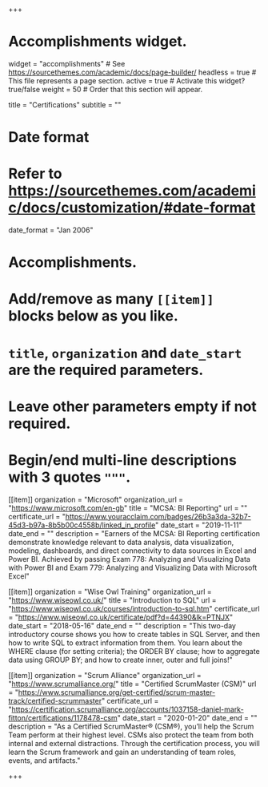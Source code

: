 +++
# Accomplishments widget.
widget = "accomplishments"  # See https://sourcethemes.com/academic/docs/page-builder/
headless = true  # This file represents a page section.
active = true  # Activate this widget? true/false
weight = 50  # Order that this section will appear.

title = "Certifications"
subtitle = ""

# Date format
#   Refer to https://sourcethemes.com/academic/docs/customization/#date-format
date_format = "Jan 2006"

# Accomplishments.
#   Add/remove as many `[[item]]` blocks below as you like.
#   `title`, `organization` and `date_start` are the required parameters.
#   Leave other parameters empty if not required.
#   Begin/end multi-line descriptions with 3 quotes `"""`.

[[item]]
  organization = "Microsoft"
  organization_url = "https://www.microsoft.com/en-gb"
  title = "MCSA: BI Reporting"
  url = ""
  certificate_url = "https://www.youracclaim.com/badges/26b3a3da-32b7-45d3-b97a-8b5b00c4558b/linked_in_profile"
  date_start = "2019-11-11"
  date_end = ""
  description = "Earners of the MCSA: BI Reporting certification demonstrate knowledge relevant to data analysis, data visualization, modeling, dashboards, and direct connectivity to data sources in Excel and Power BI. Achieved by passing Exam 778: Analyzing and Visualizing Data with Power BI and Exam 779: Analyzing and Visualizing Data with Microsoft Excel"


[[item]]
  organization = "Wise Owl Training"
  organization_url = "https://www.wiseowl.co.uk/"
  title = "Introduction to SQL"
  url = "https://www.wiseowl.co.uk/courses/introduction-to-sql.htm"
  certificate_url = "https://www.wiseowl.co.uk/certificate/pdf?d=44390&lk=PTNJX"
  date_start = "2018-05-16"
  date_end = ""
  description = "This two-day introductory course shows you how to create tables in SQL Server, and then how to write SQL to extract information from them. You learn about the WHERE clause (for setting criteria); the ORDER BY clause; how to aggregate data using GROUP BY; and how to create inner, outer and full joins!"


[[item]]
  organization = "Scrum Alliance"
  organization_url = "https://www.scrumalliance.org/"
  title = "Certified ScrumMaster (CSM)"
  url = "https://www.scrumalliance.org/get-certified/scrum-master-track/certified-scrummaster"
  certificate_url = "https://certification.scrumalliance.org/accounts/1037158-daniel-mark-fitton/certifications/1178478-csm"
  date_start = "2020-01-20"
  date_end = ""
  description = "As a Certified ScrumMaster® (CSM®), you’ll help the Scrum Team perform at their highest level. CSMs also protect the team from both internal and external distractions. Through the certification process, you will learn the Scrum framework and gain an understanding of team roles, events, and artifacts."
  
+++
